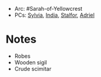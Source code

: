 - Arc: #Sarah-of-Yellowcrest
- PCs: [Sylvia](PCs/Past/Sylvia.md), [India](PCs/Current/India.md), [Stalfor](PCs/Current/Stalfor.md), [Adriel](PCs/Current/Adriel.md)

# Notes
-   Robes
-   Wooden sigil
-   Crude scimitar